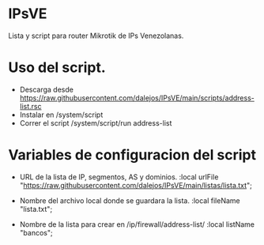 # IPsVE
Lista y script para router Mikrotik de IPs Venezolanas.


# Uso del script.
- Descarga desde https://raw.githubusercontent.com/dalejos/IPsVE/main/scripts/address-list.rsc
- Instalar en /system/script
- Correr el script /system/script/run address-list

# Variables de configuracion del script

- URL de la lista de IP, segmentos, AS y dominios.
:local urlFile "https://raw.githubusercontent.com/dalejos/IPsVE/main/listas/lista.txt";

- Nombre del archivo local donde se guardara la lista.
:local fileName "lista.txt";

- Nombre de la lista para crear en /ip/firewall/address-list/
:local listName "bancos";
